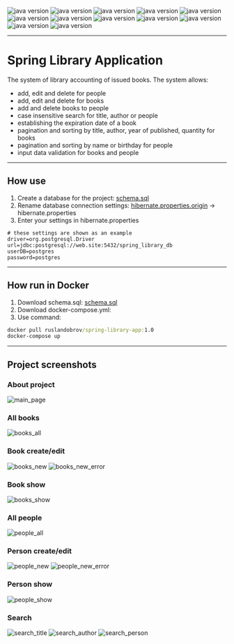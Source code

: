 ![java version](https://img.shields.io/badge/Java-19-blue)
![java version](https://img.shields.io/badge/PostgreSQL-15-blue)
![java version](https://img.shields.io/badge/Spring-5-blue)
![java version](https://img.shields.io/badge/Bootstrap-5.3-blue)
![java version](https://img.shields.io/badge/Thymeleaf-grey)
![java version](https://img.shields.io/badge/HTML-grey)
![java version](https://img.shields.io/badge/CSS-grey)
![java version](https://img.shields.io/badge/JavaScript-grey)
![java version](https://img.shields.io/badge/Maven-grey)
![java version](https://img.shields.io/badge/Tomcat-9-blue)
![java version](https://img.shields.io/badge/GitHub-grey)
![java version](https://img.shields.io/badge/Docker-grey)
___

# Spring Library Application
The system of library accounting of issued books. The system allows:
- add, edit and delete for people
- add, edit and delete for books
- add and delete books to people
- case insensitive search for title, author or people
- establishing the expiration date of a book
- pagination and sorting by title, author, year of published, quantity for books
- pagination and sorting by name or birthday for people
- input data validation for books and people
___
## How use
1. Create a database for the project:
   [schema.sql](src/main/java/ruslan/dobrov/sql/schema.sql)
3. Rename database connection settings:
   [hibernate.properties.origin](https://github.com/RuslanDobrov/SpringLibraryApp/blob/master/src/main/resources/hibernate.properties.origin) -> hibernate.properties
4. Enter your settings in hibernate.properties
```properties
# these settings are shown as an example
driver=org.postgresql.Driver
url=jdbc:postgresql://web.site:5432/spring_library_db
userDB=postgres
password=postgres
```
___
## How run in Docker
1. Download schema.sql:
   [schema.sql](src/main/java/ruslan/dobrov/sql/schema.sql)
2. Download docker-compose.yml:
3. Use command:
```cmd
docker pull ruslandobrov/spring-library-app:1.0
docker-compose up
```
___
## Project screenshots
### About project
![main_page](https://github.com/RuslanDobrov/SpringLibraryApp/assets/17269289/e2db7731-19cc-424a-a842-a9d5d1219c15)
### All books
![books_all](https://github.com/RuslanDobrov/SpringLibraryApp/assets/17269289/2fa6d99f-e2da-4cba-a7c3-436e43ec877d)
### Book create/edit
![books_new](https://github.com/RuslanDobrov/SpringLibraryApp/assets/17269289/97e1ab2c-c130-4bfb-92ac-8f741c5520ed)
![books_new_error](https://github.com/RuslanDobrov/SpringLibraryApp/assets/17269289/18eae82f-0889-4fbc-9313-aa7d634dd018)
### Book show
![books_show](https://github.com/RuslanDobrov/SpringLibraryApp/assets/17269289/9a22b2b3-f936-4e6c-8a95-cb3e1c393e97)
### All people
![people_all](https://github.com/RuslanDobrov/SpringLibraryApp/assets/17269289/46b08c38-4629-4d5d-a4aa-9a9535bce9af)
### Person create/edit
![people_new](https://github.com/RuslanDobrov/SpringLibraryApp/assets/17269289/4f892eef-b250-40b4-b69c-91edb189300b)
![people_new_error](https://github.com/RuslanDobrov/SpringLibraryApp/assets/17269289/82563b3e-b6d7-4113-92ea-026afce9995a)
### Person show
![people_show](https://github.com/RuslanDobrov/SpringLibraryApp/assets/17269289/cba63a4d-66b8-4535-8624-84eb4e7892cd)
### Search
![search_title](https://github.com/RuslanDobrov/SpringLibraryApp/assets/17269289/4063b329-4158-4d8c-a990-794a34762122)
![search_author](https://github.com/RuslanDobrov/SpringLibraryApp/assets/17269289/dcd1a764-e285-40d8-9490-e9d772b60092)
![search_person](https://github.com/RuslanDobrov/SpringLibraryApp/assets/17269289/26b49e8a-61ab-41b3-aa2d-c8b3cf39156b)

